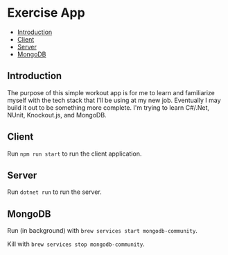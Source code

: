 Exercise App
====
* [Introduction](#introduction)
* [Client](#client)
* [Server](#server)
* [MongoDB](#mongodb)

## Introduction

The purpose of this simple workout app is for me to learn and familiarize myself
with the tech stack that I'll be using at my new job. Eventually I may build it
out to be something more complete.  I'm trying to learn C#/.Net, NUnit,
Knockout.js, and MongoDB.

## Client

Run `npm run start` to run the client application.

## Server

Run `dotnet run` to run the server.

## MongoDB

Run (in background) with `brew services start mongodb-community`.

Kill with `brew services stop mongodb-community`.